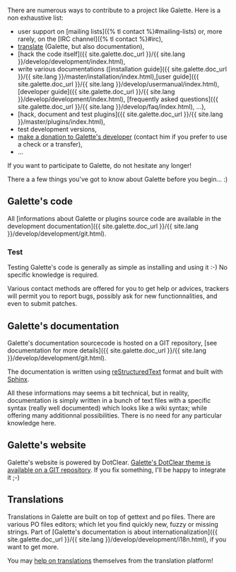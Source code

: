 There are numerous ways to contribute to a project like Galette. Here is a non exhaustive list:

* user support on [mailing lists]({% tl contact %}#mailing-lists) or, more rarely, on the [IRC channel]({% tl contact %}#irc),
* [translate](https://hosted.weblate.org/projects/galette/galette/) (Galette, but also documentation),
* [hack the code itself]({{ site.galette.doc_url }}/{{ site.lang }}/develop/development/index.html),
* write various documentations ([installation guide]({{ site.galette.doc_url }}/{{ site.lang }}/master/installation/index.html),[user guide]({{ site.galette.doc_url }}/{{ site.lang }}/develop/usermanual/index.html), [developer guide]({{ site.galette.doc_url }}/{{ site.lang }}/develop/development/index.html), [frequently asked questions]({{ site.galette.doc_url }}/{{ site.lang }}/develop/faq/index.html), ...),
* [hack, document and test plugins]({{ site.galette.doc_url }}/{{ site.lang }}/master/plugins/index.html),
* test development versions,
* [make a donation to Galette's developer](https://www.paypal.me/galettesoft) (contact him if you prefer to use a check or a transfer),
* ...

If you want to participate to Galette, do not hesitate any longer!

There a a few things you've got to know about Galette before you begin... :)

## Galette's code

All [informations about Galette or plugins source code are available in the development documentation]({{ site.galette.doc_url }}/{{ site.lang }}/develop/development/git.html).

### Test

Testing Galette's code is generally as simple as installing and using it :-) No specific knowledge is required.

Various contact methods are offered for you to get help or advices, trackers will permit you to report bugs, possibly ask for new functionnalities, and even to submit patches.

## Galette's documentation

Galette's documentation sourcecode is hosted on a GIT repository, [see documentation for more details]({{ site.galette.doc_url }}/{{ site.lang }}/develop/development/git.html).

The documentation is written using [reStructuredText](http://docutils.sourceforge.net/docs/ref/rst/restructuredtext.html) format and built with [Sphinx](https://sphinx-doc.org/).

All these informations may seems a bit technical, but in reality, documentation is simply written in a bunch of text files with a specific syntax (really well documented) which looks like a wiki syntax; while offering many additionnal possibilities. There is no need for any particular knowledge here.

## Galette's website

Galette's website is powered by DotClear. [Galette's DotClear theme is available on a GIT repository](https://bitbucket.org/trashy/galette_dc_theme). If you fix something, I'll be happy to integrate it ;-)

## Translations

Translations in Galette are built on top of gettext and po files. There are various PO files editors; which let you find quickly new, fuzzy or missing strings. Part of [Galette's documentation is about internationalization]({{ site.galette.doc_url }}/{{ site.lang }}/develop/development/i18n.html), if you want to get more.

You may [help on translations](https://hosted.weblate.org/projects/galette/galette/) themselves from the translation platform!
